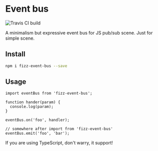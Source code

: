 # Event bus

![Travis CI build](https://travis-ci.org/hifizz/event-bus.svg?branch=master)

A minimalism but expressive event bus for JS pub/sub scene.
Just for simple scene.

## Install

```bash
npm i fizz-event-bus --save
```

## Usage

```tsx
import eventBus from 'fizz-event-bus';

function hander(param) {
  console.log(param);
}

eventBus.on('foo', handler);

// somewhere after import from 'fizz-event-bus'
eventBus.emit('foo', 'bar');
```

If you are using TypeScript, don't warry, it support!
